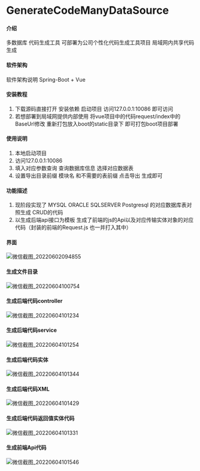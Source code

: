 # GenerateCodeManyDataSource

#### 介绍
多数据库 代码生成工具 可部署为公司个性化代码生成工具项目 局域网内共享代码生成

#### 软件架构
软件架构说明 Spring-Boot + Vue


#### 安装教程

1.  下载源码直接打开 安装依赖 启动项目 访问127.0.0.1:10086 即可访问
2.  若想部署到局域网提供内部使用 将vue项目中的代码request/index中的BaseUrl修改 重新打包放入boot的static目录下 即可打包boot项目部署


#### 使用说明

1.  本地启动项目
2.  访问127.0.0.1:10086 
3.  填入对应参数查询 查询数据库信息 选择对应数据表
4.  设置导出目录前缀 模块名 和不需要的表前缀 点击导出 生成即可

#### 功能描述
1.  现阶段实现了 MYSQL ORACLE SQLSERVER Postgresql 的对应数据库表对照生成 CRUD的代码
2.  以生成后端api接口为模板 生成了前端的js的Api以及对应传输实体对象的对应代码（封装的前端的Request.js 也一并打入其中）

#### 界面
![微信截图_20220602094855](https://user-images.githubusercontent.com/105904115/171529982-f28166eb-5cd9-43b0-b022-030f9c91be56.png)

#### 生成文件目录
![微信截图_20220604100754](https://user-images.githubusercontent.com/105904115/171974178-3294c1b8-64c8-4c4a-931f-9629c3dd42dd.png)

#### 生成后端代码controller
![微信截图_20220604101234](https://user-images.githubusercontent.com/105904115/171974200-b75bb71e-bcc8-46fb-ba74-e1de5d2094f0.png)

#### 生成后端代码service
![微信截图_20220604101254](https://user-images.githubusercontent.com/105904115/171974237-15e81dc2-c3ee-4dd4-8e13-548d0214426d.png)

#### 生成后端代码实体
![微信截图_20220604101344](https://user-images.githubusercontent.com/105904115/171974264-b2c4cf01-58e0-472b-8937-f214cb263b7b.png)

#### 生成后端代码XML
![微信截图_20220604101429](https://user-images.githubusercontent.com/105904115/171974294-ee6aa2bb-a35f-4589-8b69-078380619dbf.png)

#### 生成后端代码返回值实体代码
![微信截图_20220604101331](https://user-images.githubusercontent.com/105904115/171974305-00173cd8-65be-4855-bfd0-0ca00c4eae5d.png)

#### 生成前端Api代码
![微信截图_20220604101546](https://user-images.githubusercontent.com/105904115/171974318-dd533897-7b4c-4c27-9c12-3ea879c86ced.png)
